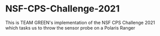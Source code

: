 # NSF-CPS-Challenge-2021
This is TEAM GREEN's implementation of the NSF CPS Challenge 2021 which tasks us to throw the sensor probe on a Polaris Ranger

